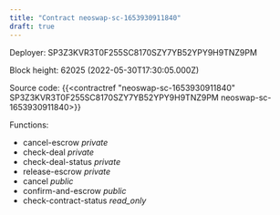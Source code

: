 ```yaml
---
title: "Contract neoswap-sc-1653930911840"
draft: true
---
```

Deployer: SP3Z3KVR3T0F255SC8170SZY7YB52YPY9H9TNZ9PM


 



Block height: 62025 (2022-05-30T17:30:05.000Z)

Source code: {{<contractref "neoswap-sc-1653930911840" SP3Z3KVR3T0F255SC8170SZY7YB52YPY9H9TNZ9PM neoswap-sc-1653930911840>}}

Functions:

* cancel-escrow _private_
* check-deal _private_
* check-deal-status _private_
* release-escrow _private_
* cancel _public_
* confirm-and-escrow _public_
* check-contract-status _read_only_
